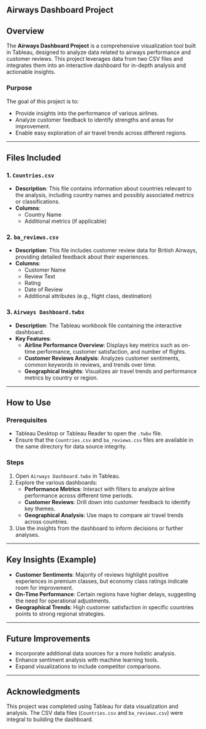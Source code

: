 ## Airways Dashboard Project

## Overview
The **Airways Dashboard Project** is a comprehensive visualization tool built in Tableau, designed to analyze data related to airways performance and customer reviews. This project leverages data from two CSV files and integrates them into an interactive dashboard for in-depth analysis and actionable insights.

### Purpose
The goal of this project is to:
- Provide insights into the performance of various airlines.
- Analyze customer feedback to identify strengths and areas for improvement.
- Enable easy exploration of air travel trends across different regions.

---

## Files Included

### 1. `Countries.csv`
- **Description**: This file contains information about countries relevant to the analysis, including country names and possibly associated metrics or classifications.
- **Columns**:
  - Country Name
  - Additional metrics (if applicable)

### 2. `ba_reviews.csv`
- **Description**: This file includes customer review data for British Airways, providing detailed feedback about their experiences.
- **Columns**:
  - Customer Name
  - Review Text
  - Rating
  - Date of Review
  - Additional attributes (e.g., flight class, destination)

### 3. `Airways Dashboard.twbx`
- **Description**: The Tableau workbook file containing the interactive dashboard.
- **Key Features**:
  - **Airline Performance Overview**: Displays key metrics such as on-time performance, customer satisfaction, and number of flights.
  - **Customer Reviews Analysis**: Analyzes customer sentiments, common keywords in reviews, and trends over time.
  - **Geographical Insights**: Visualizes air travel trends and performance metrics by country or region.

---

## How to Use

### Prerequisites
- Tableau Desktop or Tableau Reader to open the `.twbx` file.
- Ensure that the `Countries.csv` and `ba_reviews.csv` files are available in the same directory for data source integrity.

### Steps
1. Open `Airways Dashboard.twbx` in Tableau.
2. Explore the various dashboards:
   - **Performance Metrics**: Interact with filters to analyze airline performance across different time periods.
   - **Customer Reviews**: Drill down into customer feedback to identify key themes.
   - **Geographical Analysis**: Use maps to compare air travel trends across countries.
3. Use the insights from the dashboard to inform decisions or further analyses.

---

## Key Insights (Example)
- **Customer Sentiments**: Majority of reviews highlight positive experiences in premium classes, but economy class ratings indicate room for improvement.
- **On-Time Performance**: Certain regions have higher delays, suggesting the need for operational adjustments.
- **Geographical Trends**: High customer satisfaction in specific countries points to strong regional strategies.

---

## Future Improvements
- Incorporate additional data sources for a more holistic analysis.
- Enhance sentiment analysis with machine learning tools.
- Expand visualizations to include competitor comparisons.

---

## Acknowledgments
This project was completed using Tableau for data visualization and analysis. The CSV data files (`Countries.csv` and `ba_reviews.csv`) were integral to building the dashboard.
